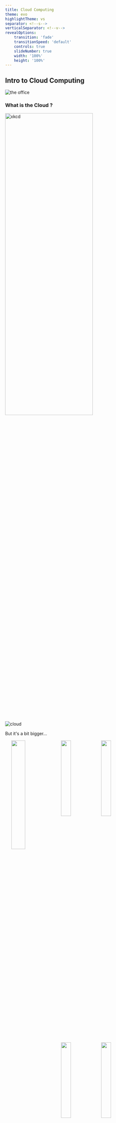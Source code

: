 ```yaml
---
title: Cloud Computing
theme: evo
highlightTheme: vs
separator: <!--s-->
verticalSeparator: <!--v-->
revealOptions:
    transition: 'fade'
    transitionSpeed: 'default'
    controls: true
    slideNumber: true
    width: '100%'
    height: '100%'
---
```


## Intro to Cloud Computing

![the office](https://media.giphy.com/media/5wWf7H89PisM6An8UAU/giphy.gif)

<!--s-->

### What is the Cloud ?

<img src="https://imgs.xkcd.com/comics/the_cloud.png" alt="xkcd" width="75%" height="50%" style="background:none; border:none; box-shadow:none;"/>

<!--v-->

![cloud](https://qph.fs.quoracdn.net/main-qimg-6a4c094bd9465389d35529b12b6caa77.webp)

<!--v-->

But it's a bit bigger...

<img src="static/img/fb_datacenter.jpg" alt="" width="30%" height="30%" style="background:none; border:none; box-shadow:none; float:left;margin:0 10px 0 20px;"/>

<img src="https://www.datacenterknowledge.com/sites/datacenterknowledge.com/files/wp-content/uploads/2013/06/lulea-rows.jpg" alt="" width="25%" height="25%" style="background:none; border:none; box-shadow:none;"/>

<img src="https://www.datacenterknowledge.com/sites/datacenterknowledge.com/files/wp-content/uploads/2013/06/fb-lulea-external-fans.jpg" alt="" width="25%" height="25%" style="background:none; border:none; box-shadow:none;"/>

<img src="https://cdn.arstechnica.net/wp-content/uploads/2013/02/openrack2-640x426.jpg" alt="" width="25%" height="25%" style="background:none; border:none; box-shadow:none;"/>

<img src="https://engineering.fb.com/wp-content/uploads/2015/05/GM23qAAlFJW8xm4BABnMiwAAAAAAbj0JAAAD.png" alt="" width="25%" height="25%" style="background:none; border:none; box-shadow:none;"/>

(Facebook's data center & server racks)

<!--v-->

![datacenters](https://cloud.google.com/images/locations/regions.png)

Google Cloud Platform datacenters locations

<!--v-->

> The cloud is a real physical place - accessed over the internet - where a service is performed for you or where your stuff is stored. Your stuff is stored in the cloud, not on your device because the cloud is not on any device; the cloud lives in datacenters. A program running on your device accesses the cloud over the internet. The cloud is infinite, accessible from anywhere, at any time

**Todd Hoff in "Explain the Cloud like I'm 10"**

<!--s-->

### What about "Cloud Computing" ?


For us the cloud is a set of *cloud providers* renting *cloud services* 

which become increasingly "abstracted" from the hardware they run on...

<!--v-->

#### Services ?

- "Renting a server" ... (this is pure "cloud computing")
- "Replicated & Secure storage space" ...
- "Autoscaling deployment of a microservice" ...

<!--v-->

<img src="https://www.matthewb.id.au/cloud/images/AWS-Services.png" alt="" width="50%" height="50%" style="background:none; border:none; box-shadow:none;"/>

(a portion of aws services)

<!--v-->

#### How is it possible ?

![](https://blog.findthatlead.com/en/wp-content/uploads/2016/11/xmagic.jpg.pagespeed.ic.IbOWzrWHcR.jpg)

The magic of... virtualization !

<!--v-->

#### Virtualization ?

> In computing, virtualization refers to the act of creating a virtual (rather than actual) version of something, including virtual computer hardware platforms, storage devices, and computer network resources.

Wikipedia

> Basically we are running software on "abstract hardware" which is a "portion" of a real computer ("bare metal")

<!--v-->

<img src="static/img/virtualization.png" alt="" width="75%" height="75%" style="background:none; border:none; box-shadow:none;"/>

<!--v-->

Hardware visualisation: Server Example

<img src="static/img/virtualization2.png" alt="" width="50%" height="50%" style="background:none; border:none; box-shadow:none;"/>

<!--v-->

![vritualization](https://miro.medium.com/max/10698/1*wE7TrQmFyRTDwh6VpbkbMQ.png)

<!--v-->

#### Definitions

**Hypervisor** : A program for creating and running virtual machines. 

**Virtual Machine**: The emulated equivalent of a computer system that runs on top of another system

**Containers**: Isolated environments that share the same underlying OS & resources

<!--v-->

#### Hypervisor : KVM example (Kernel Virtual Machine)

![kvm](https://upload.wikimedia.org/wikipedia/commons/thumb/4/40/Kernel-based_Virtual_Machine.svg/400px-Kernel-based_Virtual_Machine.svg.png)

<!--v-->

#### Nested Hypervisors : Google Compute Engine

![gce](https://cloud.google.com/compute/images/nested-virtualization-diagram.svg)

<!--v-->

#### Consequence

![more ram](https://i.kym-cdn.com/photos/images/newsfeed/000/038/431/Technologically-Impaired-Duck-Where-can-I-download--More-RAM8.jpg)

> Any sufficiently advanced technology is indistinguishable from magic.

Clarke Third Law

<!--v-->

#### Hardware abstraction

- Hardware Abstraction ("download more RAM")
- Fine-grained resource allocation / sharing
- Decouple maintenance of hardware from maintenance of software

<!--v-->

#### Reliability, security...

![balancing](https://yogeek.github.io/enseignement/Introduction_Virtualisation_CloudComputing/img/vm_charge_repartition.gif)

<!--s-->

### Where does it come from ?

![aws](https://blog.scottlogic.com/dsmith/assets/featured/aws-logo.png)

<!--v-->

Once upon a time...

Amazon (the e-commerce store) has "scaling" issues

![aws](https://cdn.chiefmartec.com/wp-content/uploads/2016/11/jeff_bezos_big_mandate.jpg)

<!--v-->

So basically Amazon became very good at *running* scalable infrastructure as *services*

- For themselves...
- ... but also for other partners (target)

And that infrastructure is often there to answer peak load...

<!--v-->

2002-2003; The idea

> Building an infrastructure that is completely standardized, completely automated, and relied extensively on web services for things like storage 

http://blog.b3k.us/2009/01/25/ec2-origins.html

<!--v-->

Let's sell it !

![aws](static/img/ec2.png)

<!--v-->

#### How does Amazon can offer free shipping to everybody

<img src="static/img/aws_fuel.png" alt="" width="60%" height="60%" style="background:none; border:none; box-shadow:none;"/>

<!--v-->

#### How does Amazon can offer free shipping to everybody

<img src="static/img/aws_growth.png" alt="" width="60%" height="60%" style="background:none; border:none; box-shadow:none;"/>

<!--s-->

### The many layers of Cloud Computing

<!--v-->

Hybrid Cloud ? Private Cloud ? Public Cloud ?

<img src="static/img/cloud.png" alt="" width="50%" height="50%" style="background:none; border:none; box-shadow:none;"/>

<!--v-->

Cloud providers are offering services with increasing layers of abstraction...

![cloud](https://miro.medium.com/max/541/1*Ktb-8ccVdwGSUkf_2trstA.jpeg) <!-- .element: height="50%" width="50%" -->

<!--v-->

<img src="https://blogs.bmc.com/wp-content/uploads/2017/09/saas-vs-paas-vs-iaas.png" alt="" width="50%" height="50%" style="background:none; border:none; box-shadow:none;"/>

<!--v-->

#### Examples

- Renting a server with hard drive and storing data
- Using data storage service like google cloud storage without managing the infrastructure
- Using google drive

<!--v-->

#### Examples

- Renting a server with hard drive and storing data **IaaS**
- Using data storage service like google cloud storage without managing the infrastructure **PaaS**
- Using Dropbox **SaaS**

<!--v-->

#### Examples

- Renting a GPU farm to deploy your Large Language Model and serve it **IaaS**
- Using the HuggingFace API to serve predictions from your model **PaaS**
- Using ChatGPT **SaaS**

<!--v-->

#### It gets harder

![cloud](https://lh3.googleusercontent.com/Zpw-v4ZOiAkbLm9ARSl68tGaZFYsFsz1ABwRbl8Cj_ozj12jCTPmgVGKBARz3Xwum1CUsMQ7Hog=e14-rj-sc0xffffff-h2000-w2000)  <!-- .element: height="50%" width="50%" -->

<!--v-->

![cloud](https://www.catapultsystems.com/wp-content/uploads/2020/03/pizza-model-vert.jpeg)  <!-- .element: height="50%" width="50%" -->


<!--s-->

### Public Cloud Providers

<!--v-->

![cloud_vendors](https://yogeek.github.io/enseignement/Introduction_Virtualisation_CloudComputing/img/cloud_vendors.jpg)  <!-- .element: height="50%" width="50%" -->

<!--v-->

AI Cloud Providers

![paperspace](https://miro.medium.com/v2/resize:fit:1400/format:webp/1*vuacjjmtbLQEoXoIbbFVNQ.png)  <!-- .element: height="50%" width="50%" -->

- https://www.paperspace.com/core
- https://lambdalabs.com/
- https://huggingface.co/hardware

<!--v-->

🐓🧀🐸🇫🇷

<img src="https://www.comptoir-hardware.com/images/stories/_logos/ovhcloud.png" alt="" width="20%" height="20%" style="background:none; border:none; box-shadow:none;"/>

<img src="static/img/scaleway_logo_2018.png" alt="" width="20%" height="20%" style="background:none; border:none; box-shadow:none;"/>

<img src="https://fr.outscale.com/wp-content/uploads/2018/08/3DS_OUTSCALE_Dark-Blue_RGB.png" alt="" width="20%" height="20%" style="background:none; border:none; box-shadow:none;"/>

<img src="https://cloud.orange.com/ui/app/static/assets/brand/logo_header_login.png" alt="" width="20%" height="20%" style="background:none; border:none; box-shadow:none;"/>

OVH went public in 2021

Scaleway is leading the charge for AI in France (& Europe)

<!--v-->

🐓🧀🐸🇫🇷

[Thales Cloud Souverain](https://thales-group.prezly.com/thales-et-google-cloud-annoncent-un-partenariat-strategique-pour-developper-conjointement-un--cloud-de-confiance--en-france#)

[OVH x Google Cloud](https://corporate.ovhcloud.com/fr/newsroom/news/ovhcloud-and-google-cloud-announce-strategic-partnership-co-build-trusted-cloud-solution-europe/)

[Scaleway et l'IA](https://www.lemonde.fr/economie/article/2023/09/26/xavier-niel-annonce-des-investissements-strategiques-dans-l-ia_6191008_3234.html)

<!--v-->

🇪🇺 GAIA-X : Cloud Federation in Europe

[https://www.data-infrastructure.eu/GAIAX/](https://www.data-infrastructure.eu/GAIAX/)

[https://www.contexte.com/article/tech/gaia-x-souverainete-cloud_150712.html](https://www.contexte.com/article/tech/gaia-x-souverainete-cloud_150712.html)

<!--v-->

<img src="static/img/marketshare.png" alt="" width="50%" height="50%" style="background:none; border:none; box-shadow:none;"/>

<!--v-->

![france](static/img/cloudshare2022.webp) <!-- .element: height="50%" width="50%" -->

[source](https://www.larevuedudigital.com/le-marche-du-cloud-concentre-en-france-entre-amazon-microsoft-et-google/)

<!--s-->

### Cloud Computing & Environment

<img src="https://images-www.scaleway.com/wp-content/uploads/2020/10/22094354/Comparatif-DC-RVB-website-2048x1751.jpg" alt="" width="50%" height="50%" style="background:none; border:none; box-shadow:none;"/>

<!--v-->

I am not competent to say anything about this. Some sources

- The Shift Project : https://theshiftproject.org/article/deployer-la-sobriete-numerique-rapport-shift/
- Scaleway : https://www.scaleway.com/fr/leadership-environnemental/
- Google : https://cloud.google.com/sustainability
- Earth.org : https://earth.org/environmental-impact-of-cloud-computing/

<!--s-->

## "Using" the Cloud

![datacenter lost](static/img/comic.png)

<!--v-->

### Cloud Computing: A technical *evolution*

- More Virtualization
- More API
- More Managed Services

<!--v-->

### Cloud Computing: A usage **revolution**

<!--v-->

#### Autonomy : access to computing power

- Outsourcing infra, maintenance, security, development of new services
- Pay-per-use with "Infinitely scalable" infrastructure
- "No need to plan out" infrastructure
  - Enabling innovation
  - Power in the hands of developpers/builders

<!--v-->

#### Changing the way we interact with hardware

We interact with cloud providers using APIs...

```bash
gcloud compute --project=deeplearningsps instances create ${INSTANCE_NAME} \
    --zone=${ZONE} \
    --machine-type=n1-standard-8 \
    --scopes=default,storage-rw,compute-rw \
    --maintenance-policy=TERMINATE \
    --image-family=ubuntu-1804-lts \
    --image-project=ubuntu-os-cloud \
    --boot-disk-size=200GB \
    --boot-disk-type=pd-standard \
    --accelerator=type=nvidia-tesla-p100,count=1 \
    --metadata-from-file startup-script=startup_script.sh
```

<!--v-->

#### Before...

![catcomputer](https://i.pinimg.com/originals/6b/92/a0/6b92a03c8b87aa448f8206ee57b5a4fc.jpg)

<!--v-->

#### After...

```yaml
resources:
- name: vm-created-by-deployment-manager
  type: compute.v1.instance
  properties:
    zone: us-central1-a
    machineType: zones/us-central1-a/machineTypes/n1-standard-1
    disks:
    - deviceName: boot
      type: PERSISTENT
      boot: true
      autoDelete: true
      initializeParams:
        sourceImage: projects/debian-cloud/global/images/family/debian-9
    networkInterfaces:
    - network: global/networks/default
```

<!--v-->

#### Infrastructure as Code

- Infra is now managed via text files
- Data is securely stored on storage
- So we store code + urls on git... and everything is reproducible !
- We use automated deployment tools (terraform, gcp deployment manager...)

<!--v-->

#### Pet vs Cattle

![petvscattle](static/img/pet-vs-cattle.png)

<!--v-->

### Let's discuss

<!--v-->

**Is using cloud computing less expensive ?**

- 👍 Depend on your {normal / peak} utilization
- 👍 Access to latest hardware without investment
- 👎 Fully utilized hardware is more expensive on the cloud
- 👎 CLOUD HYGIENE !
  - Watch for unused services / storage
  - Shutdown machines when not used
  - Services stack up...

<!-- .element: class="fragment" -->

<!--v-->

**Is using cloud computing more secure / safer ?**

- 👍 The best engineers in the world working on it
- 👍 Secure regions / private cloud...
- 👎 Your data somewhere in some datacenter...
- 👎 "Dependency" towards your cloud provider...

<!-- .element: class="fragment" -->

<!--s-->

### Cloud usage, some anecdotes

<!--v-->

#### Big Tech public cloud bills

- Apple in 2019 [350m$ on AWS / year](https://www.theverge.com/2019/4/22/18511148/apple-icloud-cloud-services-amazon-aws-30-million-per-month)
- Spotify in 2018 [150m$ on GCP / year](https://www.cnbc.com/2018/03/20/spotify-will-spend-nearly-450-million-on-google-cloud-over-3-years.html)
- Lyft in 2019 [100m$ on AWS / year](https://www.cnbc.com/2019/03/01/lyft-plans-to-spend-300-million-on-aws-through-2021.html)

<!--v-->

#### Pokemon Go Launch (2016)

![pokemon](https://storage.googleapis.com/gweb-cloudblog-publish/images/google-cloud-pokemon-go-1kwkj.max-700x700.PNG)

[source](https://cloud.google.com/blog/products/gcp/bringing-pokemon-go-to-life-on-google-cloud)

<!--v-->

#### Doctolib (2021)

![doctolib](https://miro.medium.com/max/700/0*PMcEcSFsRKEm_4yG)

[source](https://medium.com/doctolib/monday-july-12-at-doctolib-a-retrospective-9ac15c46ac19)

<!--v-->

#### Facebook October 2021 Failure

![](https://upload.wikimedia.org/wikipedia/commons/2/26/Facebook-outage-traffic-dropoff_%28cropped%29.png)

https://blog.cloudflare.com/october-2021-facebook-outage/

<!--v-->

#### AWS US-EAST-1 Failure (2022)

> 13 June 2023: AWS. The largest AWS region (us-east-1) degraded heavily for 3 hours, impacting 104 AWS services. A joke says that when us-east-1 sneezes the whole world feels it, and this was true: Fortnite matchmaking stopped working, McDonalds and Burger King food orders via apps couldn’t be made, and customers of services like Slack, Vercel, Zapier and many more all felt the impact. (incident details). We did a deepdive into this incident earlier in AWS’s us-east-1 outage.

https://aws.amazon.com/message/12721/

<!--v-->

#### Links

<http://highscalability.com>

<http://highscalability.com/all-time-favorites>

[Netflix: What happens when you press play - 2017](http://highscalability.com/blog/2017/12/11/netflix-what-happens-when-you-press-play.html)

[Mind boggling statistics on Amazon Prime Day](https://aws.amazon.com/blogs/aws/amazon-prime-day-2019-powered-by-aws/)

<!--s-->

## Cloud Computing & AI

What does it mean for YOU ?

![me](https://media.giphy.com/media/cRKRlRJkEmoxglbufw/giphy.gif)

<!--v-->

<img src="static/img/mlroles2.png" alt="" width="50%" height="50%" style="background:none; border:none; box-shadow:none;"/>

<!--v-->

<img src="static/img/mlroles.png" alt="" width="50%" height="50%" style="background:none; border:none; box-shadow:none;"/>

<!--v-->

#### Your mileage may vary

depending on:

- Your company
- Your role

but you will "deal with" cloud computing one way or another !

<!--v-->

#### Personal experience

- What do I use ?
- Why do I use it ?
- How do I do ?

<!--v-->

## Very quick intro to MLOps

<!--v-->

![mlsystems](https://huyenchip.com/machine-learning-systems-design/assets/ml_project_flow.png) <!-- .element: height="40%" width="40%" -->

<!--v-->

![mlops](static/img/mlops_lifecycle.png)  <!-- .element: height="50%" width="50%" -->

<!--v-->

![mlops](https://ml-ops.org/img/mlops-loop-en.jpg) <!-- .element: height="50%" width="50%" -->

<!--v-->

### Layers of "enabling technology"

![mlops](static/img/mlopsinfra.png) <!-- .element: height="75%" width="75%" -->

<!--v-->

- https://huyenchip.com/machine-learning-systems-design/toc.html
- https://ml-ops.org/content/references.html

<!--v-->

### My usage : Flexibility

![gcp](static/img/infra_army_of_one.png)

<!--v-->

### A full workflow 

![vertex](https://www.royalcyber.com/blog/wp-content/uploads/2022/05/end-to-end-mlops-on-vertex-ai.png)

<!--v-->

### All about that scale

[BLOOM: A 176B-Parameter Open-Access Multilingual Language Model](https://arxiv.org/pdf/2211.05100)

> Training BLOOM took about 3.5 months to complete and consumed 1,082,990 compute hours. Training was conducted on 48 nodes, each having 8 NVIDIA A100 80GB GPUs (a total of 384 GPUs);

<!--v-->

### AI Distributed Computing

![](static/img/distributed_computing.png)

<!--v-->

### Stable Diffusion

![](https://assets-global.website-files.com/61fd4eb76a8d78bc0676b47d/63cf7cb6264c4050ed2ea00e_Screen%20Shot%202023-01-23%20at%2010.37.19%20PM.png) <!-- .element: height="60%" width="60%" -->

[Stable Diffusion Training Times](https://www.mosaicml.com/blog/training-stable-diffusion-from-scratch-costs-160k)

<!--v--> 

### AI Cloud Providers

![](https://salesforceventures.com/wp-content/uploads/2024/03/4.png)  <!-- .element: height="50%" width="50%" -->

<!--v-->

### The need for tech

![](static/img/anyscale.png)  <!-- .element: height="50%" width="50%" -->

And dask !
